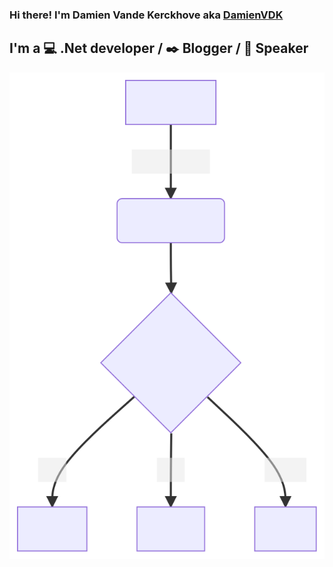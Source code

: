 ### Hi there! I'm Damien Vande Kerckhove aka [DamienVDK][WebSite]

## I'm a :computer: .Net developer / :black_nib: Blogger / :mega: Speaker

![](./diagram.svg)

[WebSite]: https://damienvdk.com


